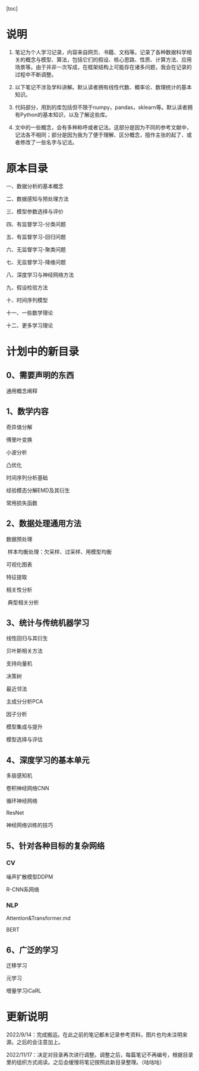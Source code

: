 [toc]



# 说明

1. 笔记为个人学习记录，内容来自网页、书籍、文档等。记录了各种数据科学相关的概念与模型、算法，包括它们的假设、核心思路、性质、计算方法、应用场景等。由于并非一次写成，在框架结构上可能存在诸多问题，我会在记录的过程中不断调整。

1. 以下笔记不涉及学科讲解。默认读者拥有线性代数、概率论、数理统计的基本知识。

1. 代码部分，用到的库包括但不限于numpy，pandas，sklearn等。默认读者拥有Python的基本知识，以及了解这些库。

1. 文中的一些概念，会有多种称呼或者记法。这部分是因为不同的参考文献中，记法各不相同；部分是因为我为了便于理解、区分概念，擅作主张的起了、或者修改了一些名字与记法。

   

# 原本目录

一、数据分析的基本概念

二、数据感知与预处理方法

三、模型参数选择与评价

四、有监督学习-分类问题

五、有监督学习-回归问题

六、无监督学习-聚类问题

七、无监督学习-降维问题

八、深度学习与神经网络方法

九、假设检验方法

十、时间序列模型

十一、一些数学理论

十二、更多学习理论



# 计划中的新目录

## 0、需要声明的东西

通用概念阐释

## 1、数学内容

奇异值分解

傅里叶变换

小波分析

凸优化

时间序列分析基础

经验模态分解EMD及其衍生

常用损失函数

## 2、数据处理通用方法

数据预处理

​	样本均衡处理：欠采样、过采样、用模型均衡

可视化图表

特征提取

相关性分析

​	典型相关分析

## 3、统计与传统机器学习

线性回归与其衍生

贝叶斯相关方法

支持向量机

决策树

最近邻法

主成分分析PCA

因子分析

模型集成与提升

模型选择与评估

## 4、深度学习的基本单元

多层感知机

卷积神经网络CNN

循环神经网络

ResNet

神经网络训练的技巧

## 5、针对各种目标的复杂网络

### CV

噪声扩散模型DDPM

R-CNN系网络

### NLP

Attention&Transformer.md

BERT

## 6、广泛的学习

迁移学习

元学习

增量学习iCaRL

# 更新说明

2022/9/14：完成搬运。在此之前的笔记都未记录参考资料，图片也均未注明来源。之后的会注意加上。

2022/11/17：决定对目录再次进行调整。调整之后，每篇笔记不再编号，根据目录里的组织方式阅读。之后会缓慢将笔记按照此新目录整理。（咕咕咕）
